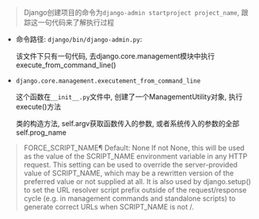 > Django创建项目的命令为`django-admin startproject project_name`, 跟踪这一句代码来了解执行过程

* 命令路径: `django/bin/django-admin.py`:

    该文件下只有一句代码, 去django.core.management模块中执行execute_from_command_line()

* `django.core.management.executement_from_command_line`

    这个函数在`__init__.py`文件中, 创建了一个ManagementUtility对象, 执行execute()方法

    类的构造方法, self.argv获取函数传入的参数, 或者系统传入的参数的全部
    self.prog_name

> FORCE_SCRIPT_NAME¶
Default: None
If not None, this will be used as the value of the SCRIPT_NAME environment variable in any HTTP request. This setting can be used to override the server-provided value of SCRIPT_NAME, which may be a rewritten version of the preferred value or not supplied at all. It is also used by django.setup() to set the URL resolver script prefix outside of the request/response cycle (e.g. in management commands and standalone scripts) to generate correct URLs when SCRIPT_NAME is not /.